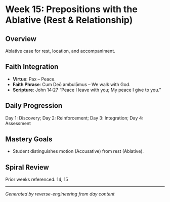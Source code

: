 # Week 15: Prepositions with the Ablative (Rest & Relationship)

## Overview
Ablative case for rest, location, and accompaniment.

## Faith Integration
- **Virtue**: Pax – Peace.
- **Faith Phrase**: Cum Deō ambulāmus – We walk with God.
- **Scripture**: John 14:27 “Peace I leave with you; My peace I give to you.”

## Daily Progression
Day 1: Discovery; Day 2: Reinforcement; Day 3: Integration; Day 4: Assessment

## Mastery Goals
- Student distinguishes motion (Accusative) from rest (Ablative).

## Spiral Review
Prior weeks referenced: 14, 15

---
*Generated by reverse-engineering from day content*
